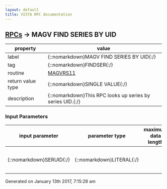 ```yaml
---
layout: default
title: VISTA RPC documentation
---
```




## [RPCs](TableOfContent.md) &#8594; MAGV FIND SERIES BY UID 

 property | value 
--- | --- 
 label | {::nomarkdown}MAGV FIND SERIES BY UID{:/}
 tag | {::nomarkdown}FINDSER{:/}
 routine | [MAGVRS11](http://code.osehra.org/dox/Routine_MAGVRS11_source.html)
 return value type | {::nomarkdown}SINGLE VALUE{:/}
 description | {::nomarkdown}This RPC looks up series by series UID.{:/}

### Input Parameters

| input parameter | parameter type | maximum data length | required | description | 
| --- | --- | --- | --- | --- | 
| {::nomarkdown}SERUID{:/} | {::nomarkdown}LITERAL{:/} |  |  | {::nomarkdown}The SERIES UID used to look up the series.{:/} | 




 Generated on January 13th 2017, 7:15:28 am